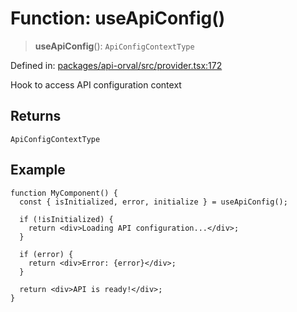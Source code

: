 # Function: useApiConfig()

> **useApiConfig**(): `ApiConfigContextType`

Defined in: [packages/api-orval/src/provider.tsx:172](https://github.com/the-inconvenience-store/mono-example/blob/77ed7dd80da67d5d4a2bd8320e638952ed491201/packages/api-orval/src/provider.tsx#L172)

Hook to access API configuration context

## Returns

`ApiConfigContextType`

## Example

```tsx
function MyComponent() {
  const { isInitialized, error, initialize } = useApiConfig();
  
  if (!isInitialized) {
    return <div>Loading API configuration...</div>;
  }
  
  if (error) {
    return <div>Error: {error}</div>;
  }
  
  return <div>API is ready!</div>;
}
```
